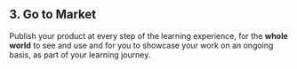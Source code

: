 ## 3. Go to Market

Publish your product at every step of the learning experience, for the **whole world** to see and use and for you to showcase your work on an ongoing basis, as part of your learning journey.
